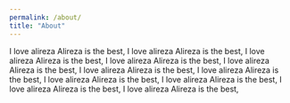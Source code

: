 ```yaml
---
permalink: /about/
title: "About"
---
```


I love alireza Alireza is the best, I love alireza Alireza is the best, I love alireza Alireza is the best, I love alireza Alireza is the best, I love alireza Alireza is the best, I love alireza Alireza is the best, I love alireza Alireza is the best, I love alireza Alireza is the best, I love alireza Alireza is the best, I love alireza Alireza is the best, I love alireza Alireza is the best, 